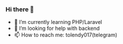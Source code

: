 ### Hi there 👋
- 🌱 I’m currently learning PHP/Laravel
- 🤔 I’m looking for help with backend
- 📫 How to reach me: tolendy017(telegram)
